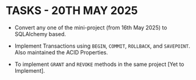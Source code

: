 # TASKS - 20TH MAY 2025

- Convert any one of the mini-project (from 16th May 2025) to SQLAlchemy based.

- Implement Transactions using `BEGIN`, `COMMIT`, `ROLLBACK`, and `SAVEPOINT`. Also maintained the ACID Properties.

- To implement `GRANT` and `REVOKE` methods in the same project [Yet to Implement].
